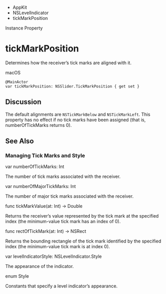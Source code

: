 

- AppKit
- NSLevelIndicator
-  tickMarkPosition 

Instance Property

# tickMarkPosition

Determines how the receiver’s tick marks are aligned with it.

macOS

``` source
@MainActor
var tickMarkPosition: NSSlider.TickMarkPosition { get set }
```

## Discussion

The default alignments are `NSTickMarkBelow` and `NSTickMarkLeft`. This property has no effect if no tick marks have been assigned (that is, numberOfTickMarks returns 0).

## See Also

### Managing Tick Marks and Style

var numberOfTickMarks: Int

The number of tick marks associated with the receiver.

var numberOfMajorTickMarks: Int

The number of major tick marks associated with the receiver.

func tickMarkValue(at: Int) -> Double

Returns the receiver’s value represented by the tick mark at the specified index (the minimum-value tick mark has an index of 0).

func rectOfTickMark(at: Int) -> NSRect

Returns the bounding rectangle of the tick mark identified by the specified index (the minimum-value tick mark is at index 0).

var levelIndicatorStyle: NSLevelIndicator.Style

The appearance of the indicator.

enum Style

Constants that specify a level indicator’s appearance.

